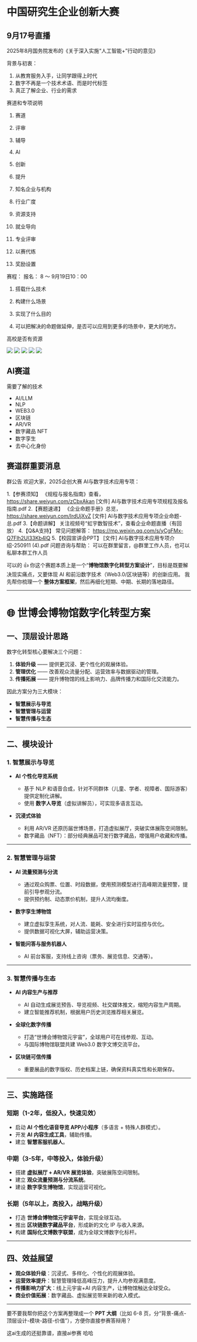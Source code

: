 # 中国研究生企业创新大赛


## 9月17号直播

2025年8月国务院发布的《关于深入实施“人工智能+”行动的意见》

背景与初衷：
1. 从教育服务入手，让同学跟得上时代
2. 数字不再是一个技术术语、而是时代标签
3. 真正了解企业、行业的需求

赛道和专项说明
1. 赛道
2. 评审
3. 辅导
4. AI
5. 创新
6. 提升


1. 知名企业与机构
2. 行业广度
3. 资源支持
4. 就业导向
5. 专业评审
6. 以赛代练
7. 奖励设置

赛程：
报名： 8 ～ 9月19日10：00

1. 搭载什么技术
2. 构建什么场景
3. 实现了什么目的

4. 可以把解决的命题做延伸，是否可以应用到更多的场景中，更大的地方。


高校是否有资源



![](/assets/notes/kaoyan/mba_study/chuangxindasai/01.jpg)
![](/assets/notes/kaoyan/mba_study/chuangxindasai/02.jpg)
![](/assets/notes/kaoyan/mba_study/chuangxindasai/03.jpg)
![](/assets/notes/kaoyan/mba_study/chuangxindasai/04.jpg)
![](/assets/notes/kaoyan/mba_study/chuangxindasai/05.jpg)

## AI赛道 

需要了解的技术

- AI/LLM
- NLP
- WEB3.0
- 区块链
- AR/VR
- 数字藏品 NFT
- 数字孪生
- 去中心化身份


## 赛道群重要消息

群公告
欢迎大家，2025企创大赛 AI与数字技术应用专项：

1.【参赛须知】
《规程与报名指南》查看，https://share.weiyun.com/zCbxAkan
[文件] AI与数字技术应用专项规程及报名指南.pdf
2.【赛题速递】
《企业命题手册》总览，https://share.weiyun.com/IrdUjXvZ
[文件] AI与数字技术应用专项企业命题-总.pdf
3.【命题讲解】
关注视频号“虹宇数智技术”，查看企业命题直播（有回放）
4.【Q&A支持】
常见问题解答：
https://mp.weixin.qq.com/s/yCgFMx-Q7Flh2Ul33Kb4lQ
5.【校园宣讲会PPT】
[文件] AI与数字技术应用专项介绍-250911 (4).pdf
问题咨询与帮助：
可以在群里留言，@群里工作人员，也可以私聊本群工作人员




可以的 👍 你这个赛题本质上是一个“**博物馆数字化转型方案设计**”，目标是既要解决现实痛点，又要体现 AI 和前沿数字技术（Web3.0/区块链等）的创新应用。
我先帮你梳理一个 **整体方案框架**，然后再细化短期、中期、长期的落地路径。

---

# 🌐 世博会博物馆数字化转型方案

## 一、顶层设计思路

数字化转型核心要解决三个问题：

1. **体验升级** —— 提供更沉浸、更个性化的观展体验。
2. **管理优化** —— 改善观众流量分配、运营效率与数据驱动的管理。
3. **传播拓展** —— 提升博物馆的线上影响力、品牌传播力和国际化交流能力。

因此方案分为三大模块：

* **智慧展示与导览**
* **智慧管理与运营**
* **智慧传播与生态**

---

## 二、模块设计

### 1. 智慧展示与导览

* **AI 个性化导览系统**

  * 基于 NLP 和语音合成，针对不同群体（儿童、学者、视障者、国际游客）提供定制化讲解。
  * 使用 **数字人导览**（虚拟讲解员），可实现多语言互动。

* **沉浸式体验**

  * 利用 AR/VR 还原历届世博场景，打造虚拟展厅，突破实体展陈空间限制。
  * 数字藏品（NFT）：部分经典展品可发行数字藏品，增强用户收藏和传播。

---

### 2. 智慧管理与运营

* **AI 流量预测与分流**

  * 通过观众购票、位置、时段数据，使用预测模型进行高峰期流量预警，提前引导参观分流。
  * 提供预约制、动态票价机制，提升人流均衡度。

* **数字孪生博物馆**

  * 建立虚拟孪生系统，对人流、能耗、安全进行实时监控与优化。
  * 提供数据可视化大屏，辅助运营决策。

* **智能问答与服务机器人**

  * AI 前台客服，支持线上咨询（票务、展览信息、交通等）。

---

### 3. 智慧传播与生态

* **AI 内容生产与推荐**

  * AI 自动生成展览预告、导览视频、社交媒体推文，缩短内容生产周期。
  * 建立智能推荐机制，根据用户历史浏览推荐相关展览。

* **全球化数字传播**

  * 打造“世博会博物馆元宇宙”，全球用户可在线参观、互动。
  * 与国际博物馆联盟共建 Web3.0 数字文博交流平台。

* **区块链可信传播**

  * 重要展品的数字版权、历史档案上链，确保资料真实性和长期保存。

---

## 三、实施路径

### 短期（1-2年，低投入，快速见效）

* 启动 **AI 个性化语音导览 APP/小程序**（多语言 + 特殊人群模式）。
* 开发 **AI 内容生成工具**，辅助传播。
* 建立 **智慧客服机器人**。

### 中期（3-5年，中等投入，体验升级）

* 搭建 **虚拟展厅 + AR/VR 展览体验**，突破展陈空间限制。
* 建立 **观众流量预测与分流系统**。
* 建设 **数字孪生博物馆**，实现运营可视化。

### 长期（5年以上，高投入，战略升级）

* 打造 **世博会博物馆元宇宙平台**，实现全球互动。
* 推出 **区块链数字藏品平台**，形成新的文化 IP 与收入来源。
* 构建 **国际化文博数字联盟**，成为全球文博数字化标杆。

---

## 四、效益展望

* **观众体验升级**：沉浸式、多样化、个性化的观展体验。
* **运营效率提升**：智慧管理降低高峰压力，提升人均参观满意度。
* **传播影响力扩大**：线上元宇宙+AI 内容生产，让博物馆触达全球受众。
* **商业价值拓展**：数字藏品、虚拟展览带来新的收入模式。

---

要不要我帮你把这个方案再整理成一个 **PPT 大纲**（比如 6-8 页，分“背景-痛点-顶层设计-模块-路径-价值”），方便你直接参赛答辩用？


这ai生成的还挺靠谱，直接ai参赛 哈哈




